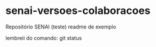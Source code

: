 # senai-versoes-colaboracoes
Repositório SENAI (teste)
readme de exemplo

lembreii do comando: git status